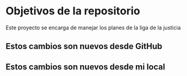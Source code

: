 # Objetivos de la repositorio

Este proyecto se encarga de manejar los planes de la liga de la justicia


## Estos cambios son nuevos desde GitHub
## Estos cambios son nuevos desde mi local
